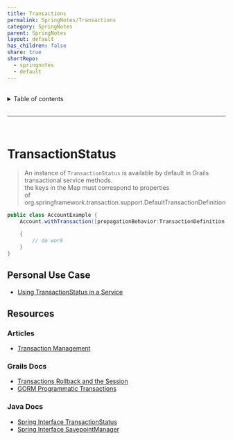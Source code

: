 ```yaml
---
title: Transactions
permalink: SpringNotes/Transactions
category: SpringNotes
parent: SpringNotes
layout: default
has_children: false
share: true
shortRepo:
  - springnotes
  - default
---
```


<br/>

<details markdown="block">    
<summary>    
Table of contents    
</summary>    
{: .text-delta }    
1. TOC    
{:toc}    
</details>

<br/>

---

<br/>

# TransactionStatus

> An instance of `TransactionStatus` is available by default in Grails transactional service methods.  
> the keys in the Map must correspond to properties  
> of org.springframework.transaction.support.DefaultTransactionDefinition

```java
public class AccountExample {
    Account.withTransaction([propagationBehavior:TransactionDefinition.PROPAGATION_REQUIRES_NEW,isolationLevel:TransactionDefinition.ISOLATION_REPEATABLE_READ])

    {
        // do work
    }
}
```

## Personal Use Case

- [Using TransactionStatus in a Service](https://gist.github.com/14paxton/a212d86552b05b95ef91ee444197fd4e)

## Resources

### Articles

- [Transaction Management](https://docs.spring.io/spring-framework/docs/current/reference/html/data-access.html#transaction)

### Grails Docs

- [Transactions Rollback and the Session](https://docs.grails.org/latest/guide/services.html#transactionsRollbackAndTheSession)
- [GORM Programmatic Transactions](http://gorm.grails.org/6.0.x/hibernate/manual/index.html#programmaticTransactions)

### Java Docs

- [Spring Interface TransactionStatus](https://docs.spring.io/spring-framework/docs/current/javadoc-api/org/springframework/transaction/TransactionStatus.html)
- [Spring Interface SavepointManager](https://docs.spring.io/spring-framework/docs/current/javadoc-api/org/springframework/transaction/SavepointManager.html)
